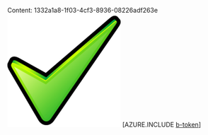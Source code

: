 Content: 1332a1a8-1f03-4cf3-8936-08226adf263e![image](d97cd894-1421-42ea-bd90-a53367b5f5e2.png)
[AZURE.INCLUDE [b-token](dfab76ac-1e27-4bc8-9d5c-2633e6beb654.md)]
